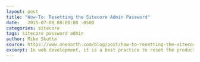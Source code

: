 ```yaml
---
layout: post
title: "How-To: Resetting the Sitecore Admin Password"
date:   2015-07-08 00:00:00 -0500
categories: sitecore
tags: sitecore password admin
author: Mike Skutta
source: https://www.onenorth.com/blog/post/how-to-resetting-the-sitecore-admin-password
excerpt: In web development, it is a best practice to reset the production password of the database whenever you are pulling it down for developers to use. When doing this in Sitecore, there is a simple procedure for resetting the Admin password back to the default password of “b.” Here’s how...
---
```

